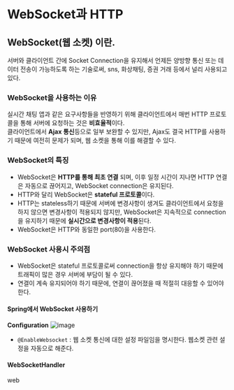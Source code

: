 # WebSocket과 HTTP
## WebSocket(웹 소켓) 이란.
서버와 클라이언트 간에 Socket Connection을 유지해서 언제든 양방향 통신 또는 데이터 전송이 가능하도록 하는 기술로써, sns, 화상채팅, 증권 거래 등에서 널리 사용되고 있다.

### WebSocket을 사용하는 이유
실시간 채팅 앱과 같은 요구사항들을 반영하기 위해 클라이언트에서 매번 HTTP 프로토콜을 통해 서버에 요청하는 것은 **비효율적**이다.<br>
클라이언트에서 **Ajax 통신**등으로 일부 보완할 수 있지만, Ajax도 결국 HTTP를 사용하기 때문에 여전히 문제가 되며, 웹 소켓을 통해 이를 해결할 수 있다.

### WebSocket의 특징
+ WebSocket은 **HTTP를 통해 최초 연결** 되며, 이후 일정 시간이 지나면 HTTP 연결은 자동으로 끊어지고, WebSocket connection은 유지된다.
+ HTTP와 달리 WebSocket은 **stateful 프로토콜**이다.
+ HTTP는 stateless하기 때문에 서버에 변경사항이 생겨도 클라이언트에서 요청을 하지 않으면 변경사항이 적용되지 않지만, WebSocket은 지속적으로 connection을 유지하기 때문에 **실시간으로 변경사항이 적용**된다.
+ WebSocket은 HTTP와 동일한 port(80)을 사용한다.

### WebSocket 사용시 주의점
+ WebSocket은 stateful 프로토콜로써 connection을 항상 유지해야 하기 때문에 트래픽이 많은 경우 서버에 부담이 될 수 있다.
+ 연결이 계속 유지되어야 하기 때문에, 연결이 끊어졌을 때 적절히 대응할 수 있어야 한다.


#### Spring에서 WebSocket 사용하기
**Configuration**
![image](https://github.com/user-attachments/assets/705b0084-b524-4beb-8f58-d97618c7daad)

+ ```@EnableWebsocket``` : 웹 소켓 통신에 대한 설정 파일임을 명시한다. 웹소켓 관련 설정을 자동으로 해준다.


#### WebSocketHandler
web

